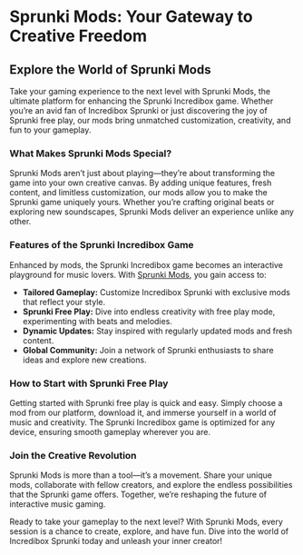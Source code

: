 <h1>Sprunki Mods: Your Gateway to Creative Freedom</h1> <h2>Explore the World of Sprunki Mods</h2> <p>Take your gaming experience to the next level with Sprunki Mods, the ultimate platform for enhancing the Sprunki Incredibox game. Whether you’re an avid fan of Incredibox Sprunki or just discovering the joy of Sprunki free play, our mods bring unmatched customization, creativity, and fun to your gameplay.</p> <h3>What Makes Sprunki Mods Special?</h3> <p>Sprunki Mods aren’t just about playing—they’re about transforming the game into your own creative canvas. By adding unique features, fresh content, and limitless customization, our mods allow you to make the Sprunki game uniquely yours. Whether you’re crafting original beats or exploring new soundscapes, Sprunki Mods deliver an experience unlike any other.</p> <h3>Features of the Sprunki Incredibox Game</h3> <p>Enhanced by mods, the Sprunki Incredibox game becomes an interactive playground for music lovers. With <a href="https://sprunkimod.github.io/">Sprunki Mods</a>, you gain access to:</p> <ul> <li><strong>Tailored Gameplay:</strong> Customize Incredibox Sprunki with exclusive mods that reflect your style.</li> <li><strong>Sprunki Free Play:</strong> Dive into endless creativity with free play mode, experimenting with beats and melodies.</li> <li><strong>Dynamic Updates:</strong> Stay inspired with regularly updated mods and fresh content.</li> <li><strong>Global Community:</strong> Join a network of Sprunki enthusiasts to share ideas and explore new creations.</li> </ul> <h3>How to Start with Sprunki Free Play</h3> <p>Getting started with Sprunki free play is quick and easy. Simply choose a mod from our platform, download it, and immerse yourself in a world of music and creativity. The Sprunki Incredibox game is optimized for any device, ensuring smooth gameplay wherever you are.</p> <h3>Join the Creative Revolution</h3> <p>Sprunki Mods is more than a tool—it’s a movement. Share your unique mods, collaborate with fellow creators, and explore the endless possibilities that the Sprunki game offers. Together, we’re reshaping the future of interactive music gaming.</p> <p>Ready to take your gameplay to the next level? With Sprunki Mods, every session is a chance to create, explore, and have fun. Dive into the world of Incredibox Sprunki today and unleash your inner creator!</p> 
